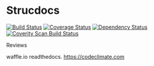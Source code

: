 # Strucdocs

[![Build Status](https://travis-ci.org/hetzijzo/strucdocs.svg?branch=develop)](https://travis-ci.org/hetzijzo/strucdocs)
[![Coverage Status](https://coveralls.io/repos/github/hetzijzo/strucdocs/badge.svg?branch=develop)](https://coveralls.io/github/hetzijzo/strucdocs?branch=develop)
[![Dependency Status](https://www.versioneye.com/user/projects/586acd52405438003fcc8c21/badge.svg?style=flat-square)](https://www.versioneye.com/user/projects/586acd52405438003fcc8c21)
[![Coverity Scan Build Status](https://scan.coverity.com/projects/11320/badge.svg)](https://scan.coverity.com/projects/11320)

Reviews


waffle.io
readthedocs.
https://codeclimate.com
